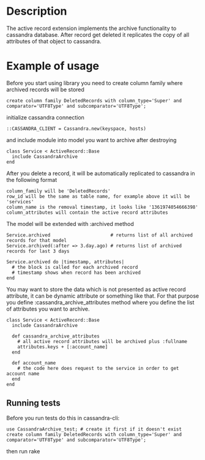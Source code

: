 # Description

  The active record extension implements the archive functionality to cassandra database. After record get deleted it replicates the copy of all attributes of that object to cassandra.

# Example of usage

Before you start using library you need to create column family where archived records will be stored

    create column family DeletedRecords with column_type='Super' and comparator='UTF8Type' and subcomparator='UTF8Type';

initialize cassandra connection

    ::CASSANDRA_CLIENT = Cassandra.new(keyspace, hosts)

and include module into model you want to archive after destroying

    class Service < ActiveRecord::Base
      include CassandraArchive
    end

After you delete a record, it will be automatically replicated to cassandra in the following format

    column_family will be 'DeletedRecords'
    row_id will be the same as table name, for example above it will be 'services'
    column_name is the removal timestamp, it looks like '1361974054666398'
    column_attributes will contain the active record attributes

The model will be extended with :archived method

    Service.archived                      # returns list of all archived records for that model
    Service.archived(:after => 3.day.ago) # returns list of archived records for last 3 days

    Service.archived do |timestamp, attributes|
      # the block is called for each archived record
      # timestamp shows when record has been archived
    end

You may want to store the data which is not presented as active record attribute, it can be dynamic attribute or something like that. For that purpose you define :cassandra_archive_attributes method where you define the list of attributes you want to archive.

    class Service < ActiveRecord::Base
      include CassandraArchive

      def cassandra_archive_attributes
        # all active record attributes will be archived plus :fullname
        attributes.keys + [:account_name]
      end

      def account_name
        # the code here does request to the service in order to get account name
      end
    end

## Running tests

Before you run tests do this in cassandra-cli:

    use CassandraArchive_test; # create it first if it doesn't exist
    create column family DeletedRecords with column_type='Super' and comparator='UTF8Type' and subcomparator='UTF8Type';

then run rake